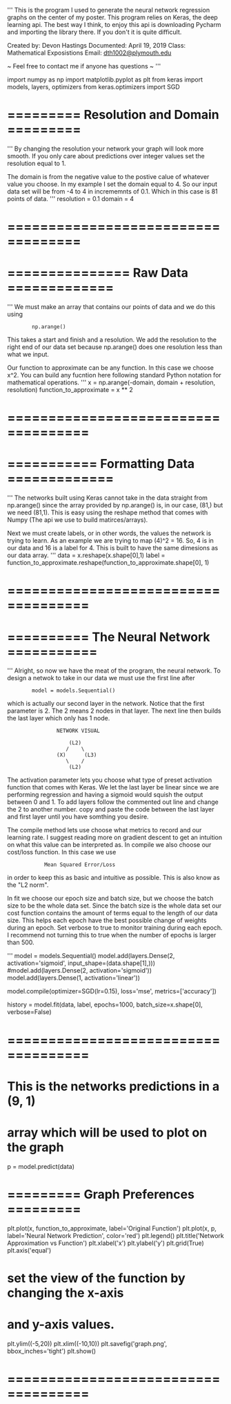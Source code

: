 '''
This is the program I used to generate the neural network
regression graphs on the center of my poster. This program
relies on Keras, the deep learning api. The best way I
think, to enjoy this api is downloading Pycharm and
importing the library there. If you don't it is quite
difficult.

Created by:     Devon Hastings
Documented:     April 19, 2019
Class:          Mathematical Exposistions
Email:          dth1002@plymouth.edu

~ Feel free to contact me if anyone has questions ~
'''

import numpy as np
import matplotlib.pyplot as plt
from keras import models, layers, optimizers
from keras.optimizers import SGD





# ========= Resolution and Domain ========= #
'''
By changing the resolution your network your
graph will look more smooth. If you only care
about predictions over integer values set the
resolution equal to 1.

The domain is from the negative value to the
postive calue of whatever value you choose.
In my example I set the domain equal to 4.
So our input data set will be from -4 to 4
in incrememnts of 0.1. Which in this case
is 81 points of data.
'''
resolution = 0.1
domain = 4
# =================================== #





# =============== Raw Data ============= #
'''
We must make an array that contains our
points of data and we do this using

            np.arange()

This takes a start and finish and a
resolution. We add the resolution to the
right end of our data set because
np.arange() does one resolution less than
what we input.

Our function to approximate can be any
function. In this case we choose x^2.
You can build any fucntion here following
standard Python notation for mathematical
operations.
'''
x = np.arange(-domain, domain + resolution, resolution)
function_to_approximate = x ** 2
# ==================================== #





# =========== Formatting Data ============= #
'''
The networks built using Keras cannot take
in the data straight from np.arange() since
the array provided by np.arange() is, in our
case, (81,) but we need (81,1). This is
easy using the reshape method that comes with
Numpy (The api we use to build
matirces/arrays).

Next we must create labels, or in other words,
the values the network is trying to learn. As
an example we are trying to map (4)^2 = 16. So,
4 is in our data and 16 is a label for 4. This
is built to have the same dimesions as our data
array.
'''
data = x.reshape(x.shape[0],1)
label = function_to_approximate.reshape(function_to_approximate.shape[0], 1)
# ==================================== #





# ========== The Neural Network =========== #
'''
Alright, so now we have the meat of the program, the
neural network. To design a netwok to take in our data
we must use the first line after

            model = models.Sequential()

which is actually our second layer in the network.
Notice that the first parameter is 2. The 2 means 2 nodes
in that layer. The next line then builds the last layer
which only has 1 node.

                    NETWORK VISUAL

                        (L2)
                       /    \
                    (X)      (L3)
                       \    /
                        (L2)

The activation parameter lets you choose what type of
preset activation function that comes with Keras. We
let the last layer be linear since we are performing
regression and having a sigmoid would squish the
output between 0 and 1. To add layers follow the
commented out line and change the 2 to another number.
copy and paste the code between the last layer and first
layer until you have somthing you desire.

The compile method lets use choose what metrics to
record and our learning rate. I suggest reading
more on gradient descent to get an intuition on what
this value can be interpreted as. In compile we also
choose our cost/loss function. In this case we use

                Mean Squared Error/Loss

in order to keep this as basic and intuitive as
possible. This is also know as the "L2 norm".

In fit we choose our epoch size and batch size,
but we choose the batch size to be the whole
data set. Since the batch size is the whole data
set our cost function contains the amount of terms
equal to the length of our data size. This helps
each epoch have the best possible change of
weights during an epoch. Set verbose to true
to monitor training during each epoch. I recommend
not turning this to true when the number of epochs
is larger than 500.

'''
model = models.Sequential()
model.add(layers.Dense(2, activation='sigmoid', input_shape=(data.shape[1],)))
#model.add(layers.Dense(2, activation='sigmoid'))
model.add(layers.Dense(1, activation='linear'))

model.compile(optimizer=SGD(lr=0.15),
              loss='mse',
              metrics=['accuracy'])

history = model.fit(data, label,
                    epochs=1000,
                    batch_size=x.shape[0],
                    verbose=False)
# ==================================== #





# This is the networks predictions in a (9, 1)
# array which will be used to plot on the graph
p = model.predict(data)





# ========= Graph Preferences ========= #
plt.plot(x, function_to_approximate, label='Original Function')
plt.plot(x, p, label='Neural Network Prediction', color='red')
plt.legend()
plt.title('Network Approximation vs Function')
plt.xlabel('x')
plt.ylabel('y')
plt.grid(True)
plt.axis('equal')
# set the view of the function by changing the x-axis
# and y-axis values.
plt.ylim((-5,20))
plt.xlim((-10,10))
plt.savefig('graph.png', bbox_inches='tight')
plt.show()
# ==================================== #
